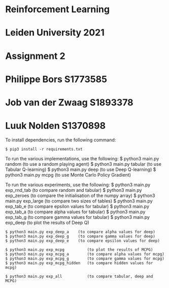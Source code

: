# Reinforcement Learning
# Leiden University 2021
# Assignment 2
# Philippe Bors S1773585
# Job van der Zwaag S1893378
# Luuk Nolden S1370898

To install dependencies, run the following command:

	$ pip3 install -r requirements.txt

To run the various implementations, use the following:
	$ python3 main.py random		(to use a random playing agent)
	$ python3 main.py tabular		(to use Tabular Q-learning)
	$ python3 main.py deep			(to use Deep Q-learning)
	$ python3 main.py mcpg			(to use Monte Carlo Policy Gradient)
	
To run the various experiments, use the following:
	$ python3 main.py exp_rnd_tab	(to compare random and tabular)
	$ python3 main.py exp_zeroes	(to compare the initialisation of the numpy array)
	$ python3 main.py exp_large		(to compare two sizes of tables)
	$ python3 main.py exp_tab_e		(to compare epsilon values for tabular)
	$ python3 main.py exp_tab_a		(to compare alpha values for tabular)
	$ python3 main.py exp_tab_g		(to compare gamma values for tabular)
	$ python3 main.py exp_deep		(to plot the results of Deep Q)

	$ python3 main.py exp_deep_a	(to compare alpha values for deep)
	$ python3 main.py exp_deep_g	(to compare gamma values for deep)
	$ python3 main.py exp_deep_e	(to compare epsilon values for deep)

	$ python3 main.py exp_mcpg			(to plot the results of MCPG)
	$ python3 main.py exp_mcpg_a		(to compare alpha values for mcpg)
	$ python3 main.py exp_mcpg_g		(to compare gamma values for mcpg)
	$ python3 main.py exp_mcpg_hidden	(to compare hidden values for mcpg)	
	
	$ python3 main.py exp_all			(to compare tabular, deep and MCPG)